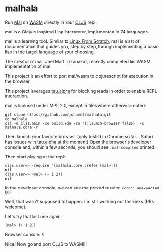 # malhala

Run [Mal](https://github.com/kanaka/mal) on [WASM](https://webassembly.org/) directly in your [CLJS](https://clojurescript.org/) repl.

mal is a Clojure inspired Lisp interpreter, implemented in 74 languages.

mal is a learning tool. Similar to [Linux From Scratch](http://www.linuxfromscratch.org/), mal is a set of documentation that guides you, step by step, through implementing a basic lisp in the target language of your choosing.

The creator of mal, Joel Martin (kanaka), recently completed his WASM implementation of mal.

This project is an effort to port mal/wasm to clojurescript for execution in the browser.

This project leverages [tau.alpha](https://github.com/johnmn3/tau.alpha) for blocking reads in order to enable REPL interaction.

mal is licensed under MPL 2.0, except in files where otherwise noted.

```
git clone https://github.com/johnmn3/malhala.git
cd malhala
clj -m cljs.main -co build.edn -ro '{:launch-browser false}' -c malhala.core -r
```

Then launch your favorite browser. (only tested in Chrome so far... Safari has issues with [tau.alpha](https://github.com/johnmn3/tau.alpha) at the moment) Open the browser's developer console and, within a few seconds, you should see `:mal-compiled` printed.

Then start playing at the repl:
```
cljs.user=> (require '[malhala.core :refer [mal>]])
nil
cljs.user=> (mal> (+ 1 2))
nil
```
In the developer console, we can see the printed results: `Error: unexpected EOF`

Well, that wasn't supposed to happen. I'm still working out the kinks (PRs welcome).

Let's try that last one again:

```
(mal> (+ 1 2))
```

Browser console: `3`

Nice! Now go and port CLJS to WASM!!!
